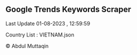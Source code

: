 

## Google Trends Keywords Scraper 
 
Last Update 01-08-2023 , 12:59:59

Country List :
VIETNAM.json



© Abdul Muttaqin 
